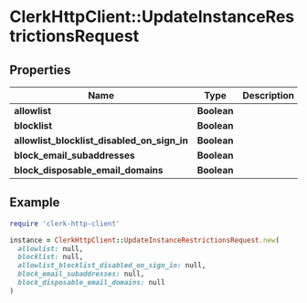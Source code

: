 # ClerkHttpClient::UpdateInstanceRestrictionsRequest

## Properties

| Name | Type | Description | Notes |
| ---- | ---- | ----------- | ----- |
| **allowlist** | **Boolean** |  | [optional] |
| **blocklist** | **Boolean** |  | [optional] |
| **allowlist_blocklist_disabled_on_sign_in** | **Boolean** |  | [optional] |
| **block_email_subaddresses** | **Boolean** |  | [optional] |
| **block_disposable_email_domains** | **Boolean** |  | [optional] |

## Example

```ruby
require 'clerk-http-client'

instance = ClerkHttpClient::UpdateInstanceRestrictionsRequest.new(
  allowlist: null,
  blocklist: null,
  allowlist_blocklist_disabled_on_sign_in: null,
  block_email_subaddresses: null,
  block_disposable_email_domains: null
)
```

